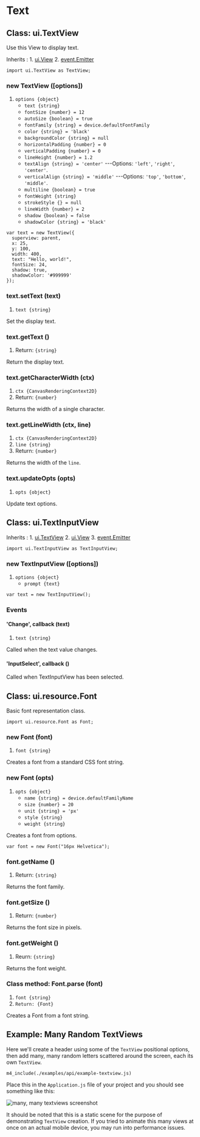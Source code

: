 # Text

## Class: ui.TextView

Use this View to display text.

Inherits
:    1. [ui.View](./ui-view.html)
     2. [event.Emitter](./event.html#class-event.emitter)

~~~
import ui.TextView as TextView;
~~~

### new TextView ([options])
1. `options {object}`
	* `text {string}`
	* `fontSize {number} = 12`
	* `autoSize {boolean} = true`
	* `fontFamily {string} = device.defaultFontFamily`
	* `color {string} = 'black'`
	* `backgroundColor {string} = null`
	* `horizontalPadding {number} = 0`
	* `verticalPadding {number} = 0`
	* `lineHeight {number} = 1.2`
	* `textAlign {string} = 'center'` ---Options: `'left'`, `'right'`, `'center'`.
	* `verticalAlign {string} = 'middle'` ---Options: `'top'`, `'bottom'`, `'middle'`.
	* `multiline {boolean} = true`
	* `fontWeight {string}`
	* `strokeStyle {} = null`
	* `lineWidth {number} = 2`
	* `shadow {boolean} = false`
	* `shadowColor {string} = 'black'`

~~~
var text = new TextView({
  superview: parent,
  x: 25,
  y: 100,
  width: 400,
  text: "Hello, world!",
  fontSize: 24,
  shadow: true,
  shadowColor: '#999999'
});
~~~

### text.setText (text)
1. `text {string}`

Set the display text.

### text.getText ()
1. Return: `{string}`

Return the display text.

### text.getCharacterWidth (ctx)
1. `ctx {CanvasRenderingContext2D}`
2. Return: `{number}`

Returns the width of a single character.

### text.getLineWidth (ctx, line)
1. `ctx {CanvasRenderingContext2D}`
2. `line {string}`
3. Return: `{number}`

Returns the width of the `line`.

### text.updateOpts (opts)
1. `opts {object}`

Update text options.


## Class: ui.TextInputView

Inherits
:    1. [ui.TextView](./ui-text.html#class-ui.textview)
     2. [ui.View](./ui-view.html)
	 3. [event.Emitter](./event.html#class-event.emitter)

~~~
import ui.TextInputView as TextInputView;
~~~

### new TextInputView ([options])
1. `options {object}`
	* `prompt {text}`

~~~
var text = new TextInputView();
~~~

### Events

#### \'Change\', callback (text)
1. `text {string}`

Called when the text value changes.

#### \'InputSelect\', callback ()

Called when TextInputView has been selected.


## Class: ui.resource.Font

Basic font representation class.

~~~
import ui.resource.Font as Font;
~~~

### new Font (font)
1. `font {string}`

Creates a font from a standard CSS font string.

### new Font (opts)
1. `opts {object}`
	* `name {string} = device.defaultFamilyName`
	* `size {number} = 20`
	* `unit {string} = 'px'`
	* `style {string}`
	* `weight {string}`

Creates a font from options.

~~~
var font = new Font("16px Helvetica");
~~~

### font.getName ()
1. Return: `{string}`

Returns the font family.

### font.getSize ()
1. Return: `{number}`

Returns the font size in pixels.

### font.getWeight ()
1. Reurn: `{string}`

Returns the font weight.

### Class method: Font.parse (font)
1. `font {string}`
2. `Return: {Font}`

Creates a Font from a font string.


## Example: Many Random TextViews

Here we'll create a header using some of the `TextView`
positional options, then add many, many random letters
scattered around the screen, each its own `TextView`.

~~~
m4_include(./examples/api/example-textview.js)
~~~

Place this in the `Application.js` file of your project and
you should see something like this:

<img src="./assets/ui-textview/example-textview.png" alt="many, many textviews screenshot" class="screenshot">

It should be noted that this is a static scene for the purpose of
demonstrating `TextView` creation. If you tried to animate
this many views at once on an actual mobile device, you may
run into performance issues.

